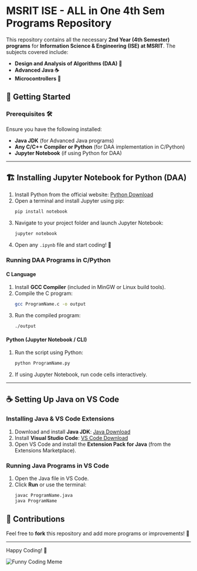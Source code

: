 # MSRIT ISE - ALL in One 4th Sem Programs Repository

This repository contains all the necessary **2nd Year (4th Semester) programs** for **Information Science & Engineering (ISE) at MSRIT**. The subjects covered include:

- **Design and Analysis of Algorithms (DAA) 🧠**
- **Advanced Java ☕**
- **Microcontrollers 🔌**

## 🚀 Getting Started
### **Prerequisites 🛠️**
Ensure you have the following installed:
- **Java JDK** (for Advanced Java programs)
- **Any C/C++ Compiler or Python** (for DAA implementation in C/Python)
- **Jupyter Notebook** (if using Python for DAA)

---

## 🏗️ Installing Jupyter Notebook for Python (DAA)
1. Install Python from the official website: [Python Download](https://www.python.org/downloads/)
2. Open a terminal and install Jupyter using pip:
   ```sh
   pip install notebook
   ```
3. Navigate to your project folder and launch Jupyter Notebook:
   ```sh
   jupyter notebook
   ```
4. Open any `.ipynb` file and start coding! 🚀

### **Running DAA Programs in C/Python**
#### **C Language**
1. Install **GCC Compiler** (included in MinGW or Linux build tools).
2. Compile the C program:
   ```sh
   gcc ProgramName.c -o output
   ```
3. Run the compiled program:
   ```sh
   ./output
   ```

#### **Python (Jupyter Notebook / CLI)**
1. Run the script using Python:
   ```sh
   python ProgramName.py
   ```
2. If using Jupyter Notebook, run code cells interactively.

---

## ☕ Setting Up Java on VS Code
### **Installing Java & VS Code Extensions**
1. Download and install **Java JDK**: [Java Download](https://www.oracle.com/java/technologies/javase-downloads.html)
2. Install **Visual Studio Code**: [VS Code Download](https://code.visualstudio.com/)
3. Open VS Code and install the **Extension Pack for Java** (from the Extensions Marketplace).

### **Running Java Programs in VS Code**
1. Open the Java file in VS Code.
2. Click **Run** or use the terminal:
   ```sh
   javac ProgramName.java
   java ProgramName
   ```


## 🤝 Contributions
Feel free to **fork** this repository and add more programs or improvements! 🚀

---
Happy Coding! 🎯

![Funny Coding Meme](https://media.giphy.com/media/QNFhOolVeCzPQ2Mx85/giphy.gif)
